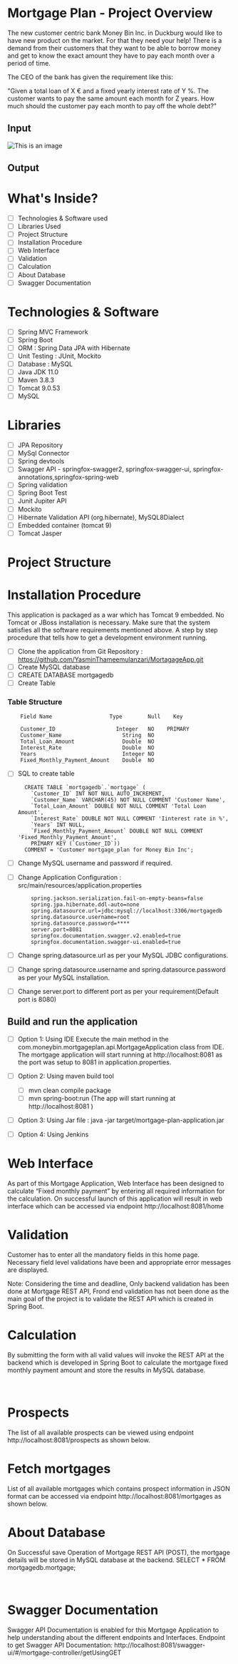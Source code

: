 # Mortgage Plan - Project Overview

The new customer centric bank Money Bin Inc. in Duckburg would like to have new product on the market. For that they need your help! There is a demand from their customers that they want to be able to borrow money and get to know the exact amount they have to pay each month over a period of time.

The CEO of the bank has given the requirement like this:

"Given a total loan of X € and a fixed yearly interest rate of Y %. The customer wants to pay the same amount each month for Z years. How much should the customer pay each month to pay off the whole debt?"
 
## Input

![This is an image](Images/mortgageplan.png)
 
## Output
 
# What's Inside?

- [ ] Technologies & Software used
- [ ] Libraries Used
- [ ] Project Structure
- [ ] Installation Procedure
- [ ] Web Interface
- [ ] Validation
- [ ] Calculation
- [ ] About Database
- [ ] Swagger Documentation

# Technologies & Software 

- [ ] Spring MVC Framework
- [ ] Spring Boot 
- [ ] ORM : Spring Data JPA with Hibernate
- [ ] Unit Testing : JUnit, Mockito
- [ ] Database : MySQL
- [ ] Java JDK 11.0
- [ ] Maven 3.8.3
- [ ] Tomcat 9.0.53
- [ ] MySQL  

# Libraries 

- [ ] JPA Repository 
- [ ] MySql Connector
- [ ] Spring devtools
- [ ] Swagger API - springfox-swagger2, springfox-swagger-ui, springfox-annotations,springfox-spring-web
- [ ] Spring validation
- [ ] Spring Boot Test
- [ ] Junit Jupiter API  
- [ ] Mockito
- [ ] Hibernate Validation API (org.hibernate), MySQL8Dialect
- [ ] Embedded container (tomcat 9) 
- [ ] Tomcat Jasper 

# Project Structure
  
# Installation Procedure

This application is packaged as a war which has Tomcat 9 embedded. No Tomcat or JBoss installation is necessary.  Make sure that the system satisfies all the software requirements mentioned above. 
A step by step procedure that tells how to get a development environment running. 

- [ ] Clone the application from Git Repository : https://github.com/YasminThameemulanzari/MortagageApp.git
- [ ] Create MySQL database
- [ ] CREATE DATABASE mortgagedb
- [ ] Create Table 

### Table Structure

        Field Name	                Type	    Null	Key 

        Customer_ID	                  Integer	NO	  PRIMARY
        Customer_Name	                String	NO	
        Total_Loan_Amount	            Double	NO	
        Interest_Rate	                Double 	NO	
        Years                       	Integer NO	
        Fixed_Monthly_Payment_Amount	Double	NO	

- [ ] SQL to create table

        CREATE TABLE `mortgagedb`.`mortgage` (
          `Customer_ID` INT NOT NULL AUTO_INCREMENT,
          `Customer_Name` VARCHAR(45) NOT NULL COMMENT 'Customer Name',
          `Total_Loan_Amount` DOUBLE NOT NULL COMMENT 'Total Loan Amount',
          `Interest_Rate` DOUBLE NOT NULL COMMENT 'Iinterest rate in %',
          `Years` INT NULL,
          `Fixed_Monthly_Payment_Amount` DOUBLE NOT NULL COMMENT 'Fixed_Monthly_Payment_Amount',
          PRIMARY KEY (`Customer_ID`))
        COMMENT = 'Customer mortgage_plan for Money Bin Inc';

- [ ] Change MySQL username and password if required.
- [ ] Change Application Configuration :  src/main/resources/application.properties

          spring.jackson.serialization.fail-on-empty-beans=false
          spring.jpa.hibernate.ddl-auto=none
          spring.datasource.url=jdbc:mysql://localhost:3306/mortgagedb
          spring.datasource.username=root
          spring.datasource.password=****
          server.port=8081
          springfox.documentation.swagger.v2.enabled=true
          springfox.documentation.swagger-ui.enabled=true

- [ ] Change spring.datasource.url as per your MySQL JDBC configurations. 
- [ ] Change spring.datasource.username and spring.datasource.password as per your MySQL installation.	
- [ ] Change server.port to different port as per your requirement(Default port is 8080)

## Build and run the application 

- [ ] Option 1: Using IDE
            Execute the main method in the com.moneybin.mortgageplan.api.MortgageApplication class from IDE. The mortgage application will start running at http://localhost:8081 as the port was setup to 8081 in application.properties.
- [ ] Option 2:  Using maven build tool 
  - [ ] mvn clean compile package
  - [ ] mvn spring-boot:run        	(The app will start running at http://localhost:8081 ) 
  
- [ ] Option 3: Using Jar file : java -jar target/mortgage-plan-application.jar

- [ ] Option 4: Using Jenkins 

# Web Interface
As part of this Mortgage Application, Web Interface has been designed to calculate “Fixed monthly payment” by entering all required information for the calculation. 
On successful launch of this application will result in web interface which can be accessed via endpoint http://localhost:8081/home
			
# Validation

Customer has to enter all the mandatory fields in this home page. Necessary field level validations have been and appropriate error messages are displayed. 

Note: Considering the time and deadline, Only backend validation has been done at Mortgage REST API, Frond end validation has not been done as the main goal of the project is to validate the REST API which is created in Spring Boot. 

 
 
 
 
# Calculation
By submitting the form with all valid values will invoke the REST API at the backend which is developed in Spring Boot to calculate the mortgage fixed monthly payment amount and store the results in MySQL database. 
 
 
# Prospects
The list of all available prospects can be viewed using endpoint http://localhost:8081/prospects as shown below. 
 
# Fetch mortgages
List of all available mortgages which contains prospect information in JSON format can be accessed via endpoint http://localhost:8081/mortgages as shown below. 

# About Database
On Successful save Operation of Mortgage REST API (POST), the mortgage details will be stored in MySQL database at the backend.
SELECT * FROM mortgagedb.mortgage;
 
 
# Swagger Documentation
Swagger API Documentation is enabled for this Mortgage Application to help understanding about the different endpoints and Interfaces.
Endpoint to get Swagger API Documentation:
 http://localhost:8081/swagger-ui/#/mortgage-controller/getUsingGET
 

